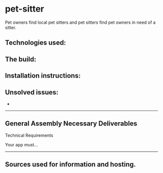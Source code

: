 # pet-sitter
Pet owners find local pet sitters and pet sitters find pet owners in need of a sitter. 


## Technologies used:



## The build:



## Installation instructions:



## Unsolved issues:
-


***
## General Assembly Necessary Deliverables

Technical Requirements


Your app must...



***

## Sources used for information and hosting.
